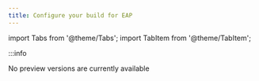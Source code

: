 ```yaml
---
title: Configure your build for EAP
---
```


import Tabs from '@theme/Tabs';
import TabItem from '@theme/TabItem';




:::info
<p>
   No preview versions are currently available
   </p>
    <!-- <p>
   Latest Kotlin EAP release: <strong>2.1.20-RC3</strong>
   </p> -`→`
<p>
   <a href="eap.md#build-details">Explore Kotlin EAP release details</a>
   </p>

:::

To configure your build to use the EAP version of Kotlin, you need to: 

* Specify the EAP version of Kotlin. [Available EAP versions are listed here](eap.md#build-details).
* Change the versions of dependencies to EAP ones.
The EAP version of Kotlin may not work with the libraries of the previously released version. 

The following procedures describe how to configure your build in Gradle and Maven:

* [Configure in Gradle](#configure-in-gradle)
* [Configure in Maven](#configure-in-maven)

## Configure in Gradle 

This section describes how you can:

* [Adjust the Kotlin version](#adjust-the-kotlin-version)
* [Adjust versions in dependencies](#adjust-versions-in-dependencies)

### Adjust the Kotlin version

In the `plugins` block within `build.gradle(.kts)`, change the `KOTLIN-EAP-VERSION` to the actual EAP version,
such as `2.1.20-RC3`. [Available EAP versions are listed here](eap.md#build-details).

Alternatively, you can specify the EAP version in the `pluginManagement` block in `settings.gradle(.kts)` – see [Gradle documentation](https://docs.gradle.org/current/userguide/plugins.html#sec:plugin_version_management) for details.

Here is an example for the Multiplatform project.

<Tabs groupId="build-script">
<TabItem value="kotlin" label="Kotlin" default={kotlin === "kotlin"}>

```kotlin
plugins {
    java
    kotlin("multiplatform") version "KOTLIN-EAP-VERSION"
}

repositories {
    mavenCentral()
}
```

</TabItem>
<TabItem value="groovy" label="Groovy" default={groovy === "kotlin"}>

```groovy
plugins {
    id 'java'
    id 'org.jetbrains.kotlin.multiplatform' version 'KOTLIN-EAP-VERSION'
}

repositories {
    mavenCentral()
}
```

</TabItem>
</Tabs>

### Adjust versions in dependencies

If you use kotlinx libraries in your project, your versions of the libraries may not be compatible with the EAP version of Kotlin.

To resolve this issue, you need to specify the version of a compatible library in dependencies. For a list of compatible libraries, 
see [EAP build details](eap.md#build-details). 

:::tip
In most cases we create libraries only for the first EAP version of a specific release and these libraries work with the subsequent EAP versions for this release.

If there are incompatible changes in next EAP versions, we release a new version of the library.

:::


Here is an example.

For the **kotlinx.coroutines** library, add the version number – `1.10.1` – that is compatible with `2.1.20-RC3`. 

<Tabs groupId="build-script">
<TabItem value="kotlin" label="Kotlin" default={kotlin === "kotlin"}>

```kotlin
dependencies {
    implementation("org.jetbrains.kotlinx:kotlinx-coroutines-core:1.10.1")
}
```

</TabItem>
<TabItem value="groovy" label="Groovy" default={groovy === "kotlin"}>

```groovy
dependencies {
    implementation "org.jetbrains.kotlinx:kotlinx-coroutines-core:1.10.1"
}
```

</TabItem>
</Tabs>

## Configure in Maven

In the sample Maven project definition, replace `KOTLIN-EAP-VERSION` with the actual version, such as `2.1.20-RC3`.
[Available EAP versions are listed here](eap.md#build-details).

```xml
&lt;project ...&gt;
&lt;properties&gt;
        &lt;kotlin.version&gt;KOTLIN-EAP-VERSION&lt;/kotlin.version&gt;
    &lt;/properties&gt;

    &lt;repositories&gt;
        &lt;repository&gt;
           &lt;id&gt;mavenCentral&lt;/id&gt;
           &lt;url&gt;https://repo1.maven.org/maven2/&lt;/url&gt;
        &lt;/repository&gt;
    &lt;/repositories&gt;
&lt;pluginRepositories&gt;
&lt;pluginRepository&gt;
          &lt;id&gt;mavenCentral&lt;/id&gt;
          &lt;url&gt;https://repo1.maven.org/maven2/&lt;/url&gt;
       &lt;/pluginRepository&gt;
    &lt;/pluginRepositories&gt;

    &lt;dependencies&gt;
        &lt;dependency&gt;
            &lt;groupId&gt;org.jetbrains.kotlin&lt;/groupId&gt;
            &lt;artifactId&gt;kotlin-stdlib&lt;/artifactId&gt;
            &lt;version&gt;${kotlin.version}&lt;/version&gt;
        &lt;/dependency&gt;
    &lt;/dependencies&gt;

    &lt;build&gt;
&lt;plugins&gt;
&lt;plugin&gt;
                &lt;groupId&gt;org.jetbrains.kotlin&lt;/groupId&gt;
                &lt;artifactId&gt;kotlin-maven-plugin&lt;/artifactId&gt;
                &lt;version&gt;${kotlin.version}&lt;/version&gt;
                ...
            &lt;/plugin&gt;
        &lt;/plugins&gt;
    &lt;/build&gt;
&lt;/project&gt;
```

## If you run into any problems

* Report an issue to [our issue tracker, YouTrack](https://kotl.in/issue).
* Find help in the [#eap channel in Kotlin Slack](https://app.slack.com/client/T09229ZC6/C0KLZSCHF) ([get an invite](https://surveys.jetbrains.com/s3/kotlin-slack-sign-up)).
* Roll back to the latest stable version: [change it in your build script file](#adjust-the-kotlin-version).